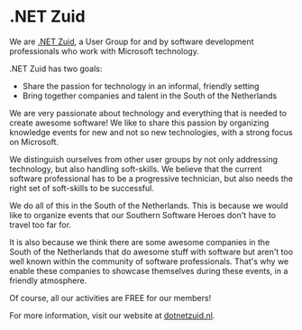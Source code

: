 # .NET Zuid

We are [.NET Zuid](https://www.dotnetzuid.nl), a User Group for and by software development professionals who work with Microsoft technology.

.NET Zuid has two goals:

- Share the passion for technology in an informal, friendly setting
- Bring together companies and talent in the South of the Netherlands

We are very passionate about technology and everything that is needed to create awesome software! We like to share this passion by organizing knowledge events for new and not so new technologies, with a strong focus on Microsoft.

We distinguish ourselves from other user groups by not only addressing technology, but also handling soft-skills. We believe that the current software professional has to be a progressive technician, but also needs the right set of soft-skills to be successful.

We do all of this in the South of the Netherlands. This is because we would like to organize events that our Southern Software Heroes don't have to travel too far for.

It is also because we think there are some awesome companies in the South of the Netherlands that do awesome stuff with software but aren't too well known within the community of software professionals. That's why we enable these companies to showcase themselves during these events, in a friendly atmosphere.

Of course, all our activities are FREE for our members!

For more information, visit our website at [dotnetzuid.nl](https://www.dotnetzuid.nl).
